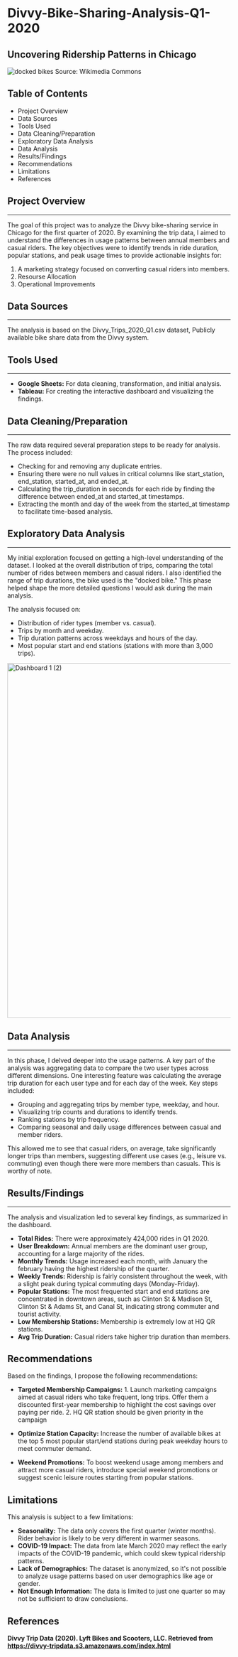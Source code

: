 # Divvy-Bike-Sharing-Analysis-Q1-2020
## Uncovering Ridership Patterns in Chicago

![docked bikes](https://github.com/user-attachments/assets/6c146ac6-7e16-4304-aa1e-4235a86bea82)
Source: Wikimedia Commons


## Table of Contents

- Project Overview
- Data Sources
- Tools Used
- Data Cleaning/Preparation
- Exploratory Data Analysis
- Data Analysis
- Results/Findings
- Recommendations
- Limitations
- References

## Project Overview

---

The goal of this project was to analyze the Divvy bike-sharing service in Chicago for the first quarter of 2020. By examining the trip data, I aimed to understand the differences in usage patterns between annual members and casual riders. The key objectives were to identify trends in ride duration, popular stations, and peak usage times to provide actionable insights for:
1. A marketing strategy focused on converting casual riders into members.
2. Resourse Allocation
3. Operational Improvements

## Data Sources

---

The analysis is based on the Divvy_Trips_2020_Q1.csv dataset, Publicly available bike share data from the Divvy system.

## Tools Used

---

- **Google Sheets:** For data cleaning, transformation, and initial analysis.
- **Tableau:** For creating the interactive dashboard and visualizing the findings.
  
## Data Cleaning/Preparation

---

The raw data required several preparation steps to be ready for analysis. The process included:

- Checking for and removing any duplicate entries.
- Ensuring there were no null values in critical columns like start_station, end_station, started_at, and ended_at.
- Calculating the trip_duration in seconds for each ride by finding the difference between ended_at and started_at timestamps.
- Extracting the month and day of the week from the started_at timestamp to facilitate time-based analysis.

## Exploratory Data Analysis
---

My initial exploration focused on getting a high-level understanding of the dataset. I looked at the overall distribution of trips, comparing the total number of rides between members and casual riders. I also identified the range of trip durations, the bike used is the "docked bike." This phase helped shape the more detailed questions I would ask during the main analysis.

The analysis focused on:
- Distribution of rider types (member vs. casual).
- Trips by month and weekday.
- Trip duration patterns across weekdays and hours of the day.
- Most popular start and end stations (stations with more than 3,000 trips).

<img width="999" height="799" alt="Dashboard 1 (2)" src="https://github.com/user-attachments/assets/0d2f774e-7e04-49f9-a755-55706ff5b0cc" />



## Data Analysis

---

In this phase, I delved deeper into the usage patterns. A key part of the analysis was aggregating data to compare the two user types across different dimensions.
One interesting feature was calculating the average trip duration for each user type and for each day of the week. 
Key steps included:
- Grouping and aggregating trips by member type, weekday, and hour.
- Visualizing trip counts and durations to identify trends.
- Ranking stations by trip frequency.
- Comparing seasonal and daily usage differences between casual and member riders.

This allowed me to see that casual riders, on average, take significantly longer trips than members, suggesting different use cases (e.g., leisure vs. commuting) even though there were more members than casuals. This is worthy of note.

## Results/Findings

---

The analysis and visualization led to several key findings, as summarized in the dashboard.

- **Total Rides:** There were approximately 424,000 rides in Q1 2020.
- **User Breakdown:** Annual members are the dominant user group, accounting for a large majority of the rides.
- **Monthly Trends:** Usage increased each month, with January the february having the highest ridership of the quarter.
- **Weekly Trends:** Ridership is fairly consistent throughout the week, with a slight peak during typical commuting days (Monday-Friday).
- **Popular Stations:** The most frequented start and end stations are concentrated in downtown areas, such as Clinton St & Madison St, Clinton St & Adams St, and Canal St, indicating strong commuter and tourist activity.
- **Low Membership Stations:** Membership is extremely low at HQ QR stations.
- **Avg Trip Duration:** Casual riders take higher trip duration than members.
  
## Recommendations

Based on the findings, I propose the following recommendations:

- **Targeted Membership Campaigns:** 1. Launch marketing campaigns aimed at casual riders who take frequent, long trips. Offer them a discounted first-year membership to highlight the cost savings over paying per ride. 2. HQ QR station should be given priority in the campaign

- **Optimize Station Capacity:** Increase the number of available bikes at the top 5 most popular start/end stations during peak weekday hours to meet commuter demand.

- **Weekend Promotions:** To boost weekend usage among members and attract more casual riders, introduce special weekend promotions or suggest scenic leisure routes starting from popular stations.
  
## Limitations

This analysis is subject to a few limitations:

- **Seasonality:** The data only covers the first quarter (winter months). Rider behavior is likely to be very different in warmer seasons.
- **COVID-19 Impact:** The data from late March 2020 may reflect the early impacts of the COVID-19 pandemic, which could skew typical ridership patterns.
- **Lack of Demographics:** The dataset is anonymized, so it's not possible to analyze usage patterns based on user demographics like age or gender.
- **Not Enough Information:** The data is limited to just one quarter so may not be sufficient to draw conclusions.
  
## References

**Divvy Trip Data (2020). Lyft Bikes and Scooters, LLC. Retrieved from https://divvy-tripdata.s3.amazonaws.com/index.html**
